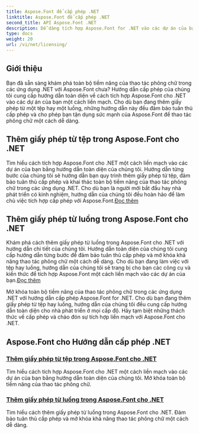 ```yaml
---
title: Aspose.Font để cấp phép .NET
linktitle: Aspose.Font để cấp phép .NET
second_title: API Aspose.Font .NET
description: Dễ dàng tích hợp Aspose.Font for .NET vào các dự án của bạn bằng các hướng dẫn cấp phép. Thêm giấy phép từ tệp hoặc luồng để thao tác phông chữ liền mạch.
type: docs
weight: 20
url: /vi/net/licensing/
---
```


## Giới thiệu

Bạn đã sẵn sàng khám phá toàn bộ tiềm năng của thao tác phông chữ trong các ứng dụng .NET với Aspose.Font chưa? Hướng dẫn cấp phép của chúng tôi cung cấp hướng dẫn toàn diện về cách tích hợp Aspose.Font cho .NET vào các dự án của bạn một cách liền mạch. Cho dù bạn đang thêm giấy phép từ một tệp hay một luồng, những hướng dẫn này đều đảm bảo tuân thủ cấp phép và cho phép bạn tận dụng sức mạnh của Aspose.Font để thao tác phông chữ một cách dễ dàng.

## Thêm giấy phép từ tệp trong Aspose.Font cho .NET

 Tìm hiểu cách tích hợp Aspose.Font cho .NET một cách liền mạch vào các dự án của bạn bằng hướng dẫn toàn diện của chúng tôi. Hướng dẫn từng bước của chúng tôi sẽ hướng dẫn bạn quy trình thêm giấy phép từ tệp, đảm bảo tuân thủ cấp phép và khai thác toàn bộ tiềm năng của thao tác phông chữ trong các ứng dụng .NET. Cho dù bạn là người mới bắt đầu hay nhà phát triển có kinh nghiệm, hướng dẫn của chúng tôi đều hoàn hảo để làm chủ việc tích hợp cấp phép với Aspose.Font.[Đọc thêm](./add-license-from-file/)

## Thêm giấy phép từ luồng trong Aspose.Font cho .NET

Khám phá cách thêm giấy phép từ luồng trong Aspose.Font cho .NET với hướng dẫn chi tiết của chúng tôi. Hướng dẫn toàn diện của chúng tôi cung cấp hướng dẫn từng bước để đảm bảo tuân thủ cấp phép và mở khóa khả năng thao tác phông chữ một cách dễ dàng. Cho dù bạn đang làm việc với tệp hay luồng, hướng dẫn của chúng tôi sẽ trang bị cho bạn các công cụ và kiến thức để tích hợp Aspose.Font một cách liền mạch vào các dự án của bạn.[Đọc thêm](./add-license-from-stream/)

Mở khóa toàn bộ tiềm năng của thao tác phông chữ trong các ứng dụng .NET với hướng dẫn cấp phép Aspose.Font for .NET. Cho dù bạn đang thêm giấy phép từ tệp hay luồng, hướng dẫn của chúng tôi đều cung cấp hướng dẫn toàn diện cho nhà phát triển ở mọi cấp độ. Hãy tạm biệt những thách thức về cấp phép và chào đón sự tích hợp liền mạch với Aspose.Font cho .NET.
## Aspose.Font cho Hướng dẫn cấp phép .NET
### [Thêm giấy phép từ tệp trong Aspose.Font cho .NET](./add-license-from-file/)
Tìm hiểu cách tích hợp Aspose.Font cho .NET một cách liền mạch vào các dự án của bạn bằng hướng dẫn toàn diện của chúng tôi. Mở khóa toàn bộ tiềm năng của thao tác phông chữ.
### [Thêm giấy phép từ luồng trong Aspose.Font cho .NET](./add-license-from-stream/)
Tìm hiểu cách thêm giấy phép từ luồng trong Aspose.Font cho .NET. Đảm bảo tuân thủ cấp phép và mở khóa khả năng thao tác phông chữ một cách dễ dàng.